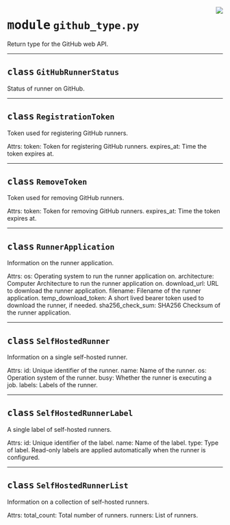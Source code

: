<!-- markdownlint-disable -->

<a href="../src/github_type.py#L0"><img align="right" style="float:right;" src="https://img.shields.io/badge/-source-cccccc?style=flat-square"></a>

# <kbd>module</kbd> `github_type.py`
Return type for the GitHub web API. 



---

## <kbd>class</kbd> `GitHubRunnerStatus`
Status of runner on GitHub. 





---

## <kbd>class</kbd> `RegistrationToken`
Token used for registering GitHub runners. 

Attrs:  token: Token for registering GitHub runners.  expires_at: Time the token expires at. 





---

## <kbd>class</kbd> `RemoveToken`
Token used for removing GitHub runners. 

Attrs:  token: Token for removing GitHub runners.  expires_at: Time the token expires at. 





---

## <kbd>class</kbd> `RunnerApplication`
Information on the runner application. 

Attrs:  os: Operating system to run the runner application on.  architecture: Computer Architecture to run the runner application on.  download_url: URL to download the runner application.  filename: Filename of the runner application.  temp_download_token: A short lived bearer token used to download the  runner, if needed.  sha256_check_sum: SHA256 Checksum of the runner application. 





---

## <kbd>class</kbd> `SelfHostedRunner`
Information on a single self-hosted runner. 

Attrs:  id: Unique identifier of the runner.  name: Name of the runner.  os: Operation system of the runner.  busy: Whether the runner is executing a job.  labels: Labels of the runner. 





---

## <kbd>class</kbd> `SelfHostedRunnerLabel`
A single label of self-hosted runners. 

Attrs:  id: Unique identifier of the label.  name: Name of the label.  type: Type of label. Read-only labels are applied automatically when  the runner is configured. 





---

## <kbd>class</kbd> `SelfHostedRunnerList`
Information on a collection of self-hosted runners. 

Attrs:  total_count: Total number of runners.  runners: List of runners. 





